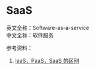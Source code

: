 
# SaaS

英文全称：Software-as-a-service  
中文全称：软件服务

参考资料：

1. [IaaS，PaaS，SaaS 的区别](http://www.ruanyifeng.com/blog/2017/07/iaas-paas-saas.html)


